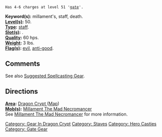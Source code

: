 `Has 4-6 charges at level 51 '`[`gate`](Gate.md "wikilink")`'.`

**Keyword(s):** millament's, staff, death.  
**[Level(s)](Object_Level.md "wikilink"):** 50.  
**[Type](:Category:_Object_Types.md "wikilink"):**
[staff](:Category:_Staves.md "wikilink").  
**[Slot(s)](Object_Slots.md "wikilink"):** <held>.  
**[Quality](Object_Quality.md "wikilink"):** 60 hps.  
**[Weight](Object_Weight.md "wikilink"):** 3 lbs.  
**[Flag(s)](:Category:_Object_Flags.md "wikilink"):**
[evil](Evil_Flag.md "wikilink"),
[anti-good](Anti-Good_Flag.md "wikilink").  

## Comments

See also [Suggested Spellcasting
Gear](Suggested_Spellcasting_Gear "wikilink").

## Directions

**[Area](:Category:_Areas.md "wikilink"):** [ Dragon Crypt
](:Category:_Dragon_Crypt.md "wikilink")
([Map](Dragon_Crypt_Map.md "wikilink"))  
**[Mob(s)](:Category:_Mobs.md "wikilink"):** [Millament The Mad
Necromancer](Millament_The_Mad_Necromancer "wikilink")  
See [Millament The Mad
Necromancer](Millament_The_Mad_Necromancer "wikilink") for more
information.

[Category: Gear In Dragon
Crypt](Category:_Gear_In_Dragon_Crypt "wikilink") [Category:
Staves](Category:_Staves "wikilink") [Category: Hero
Casties](Category:_Hero_Casties "wikilink") [Category: Gate
Gear](Category:_Gate_Gear "wikilink")
